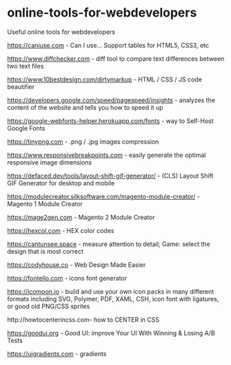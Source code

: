 # online-tools-for-webdevelopers
Useful online tools for webdevelopers

https://caniuse.com - Can I use... Support tables for HTML5, CSS3, etc

https://www.diffchecker.com - diff tool to compare text differences between two text files

https://www.10bestdesign.com/dirtymarkup - HTML / CSS / JS code beautifier

https://developers.google.com/speed/pagespeed/insights - analyzes the content of the website and tells you how to speed it up

https://google-webfonts-helper.herokuapp.com/fonts -  way to Self-Host Google Fonts

https://tinypng.com - .png / .jpg images compression

https://www.responsivebreakpoints.com - easily generate the optimal responsive image dimensions

https://defaced.dev/tools/layout-shift-gif-generator/ -  (CLS) Layout Shift GIF Generator for desktop and mobile

https://modulecreator.silksoftware.com/magento-module-creator/ - Magento 1 Module Creator

https://mage2gen.com - Magento 2 Module Creator

https://hexcol.com - HEX color codes

https://cantunsee.space - measure attention to detail; Game: select the design that is most correct

https://codyhouse.co - Web Design Made Easier

https://fontello.com - icons font generator

https://icomoon.io - build and use your own icon packs in many different formats including SVG, Polymer, PDF, XAML, CSH, icon font with ligatures, or good old PNG/CSS sprites

http://howtocenterincss.com- how to CENTER in CSS

https://goodui.org - Good UI: improve Your UI With Winning & Losing A/B Tests

https://uigradients.com - gradients
